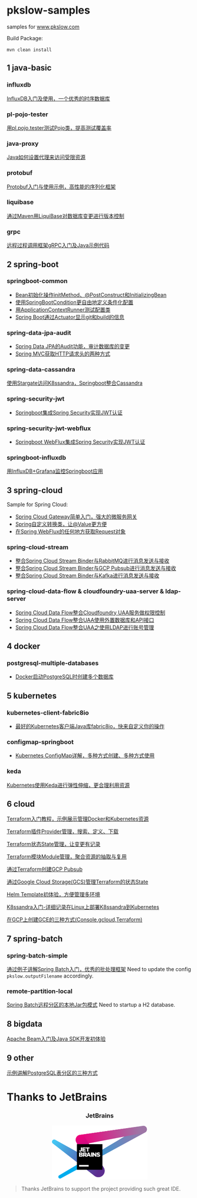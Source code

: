 # pkslow-samples
samples for www.pkslow.com

Build Package:
```shell script
mvn clean install
```


## 1 java-basic

### influxdb
[InfluxDB入门及使用，一个优秀的时序数据库](https://www.pkslow.com/archives/influxdb-introduction)

### pl-pojo-tester
[用pl.pojo.tester测试Pojo类，提高测试覆盖率](https://www.pkslow.com/archives/pl-pojo-tester)

### java-proxy
[Java如何设置代理来访问受限资源](https://www.pkslow.com/archives/java-proxy)

### protobuf
[Protobuf入门与使用示例，高性能的序列化框架](https://www.pkslow.com/archives/protobuf-introduction)

### liquibase
[通过Maven用LiquiBase对数据库变更进行版本控制](https://www.pkslow.com/archives/liquibase)

### grpc
[远程过程调用框架gRPC入门及Java示例代码](https://www.pkslow.com/archives/grpc-introduction)

## 2 spring-boot
### springboot-common
- [Bean初始化操作initMethod、@PostConstruct和InitializingBean](https://www.pkslow.com/archives/bean-initializing)
- [使用SpringBootCondition更自由地定义条件化配置](https://www.pkslow.com/archives/springbootcondition)
- [用ApplicationContextRunner测试配置类](https://www.pkslow.com/archives/test-config-class-with-applicationcontextrunner)
- [Spring Boot通过Actuator显示git和build的信息](https://www.pkslow.com/archives/springboot-actuator-git-build-info)


### spring-data-jpa-audit
- [Spring Data JPA的Audit功能，审计数据库的变更](https://www.pkslow.com/archives/spring-data-jpa-audit)
- [Spring MVC获取HTTP请求头的两种方式](https://www.pkslow.com/archives/spring-mvc-get-headers)

### spring-data-cassandra
[使用Stargate访问K8ssandra，Springboot整合Cassandra](https://www.pkslow.com/archives/k8ssandra-stargatre)


### spring-security-jwt
- [Springboot集成Spring Security实现JWT认证](https://www.pkslow.com/archives/springboot-spring-security-jwt-web)

### spring-security-jwt-webflux
- [Springboot WebFlux集成Spring Security实现JWT认证](https://www.pkslow.com/archives/springboot-spring-security-jwt-webflux)

### springboot-influxdb
[用InfluxDB+Grafana监控Springboot应用](https://www.pkslow.com/archives/springboot-monitored-by-influxdb-grafana)

## 3 spring-cloud
Sample for Spring Cloud:
- [Spring Cloud Gateway简单入门，强大的微服务网关](https://www.pkslow.com/archives/spring-cloud-gateway-introduction)
- [Spring自定义转换类，让@Value更方便](https://www.pkslow.com/archives/spring-custom-convert)
- [在Spring WebFlux的任何地方获取Request对象](https://www.pkslow.com/archives/spring-webflux-get-request)

### spring-cloud-stream
- [整合Spring Cloud Stream Binder与RabbitMQ进行消息发送与接收](https://www.pkslow.com/archives/spring-cloud-stream-binder-rabbit)
- [整合Spring Cloud Stream Binder与GCP Pubsub进行消息发送与接收](https://www.pkslow.com/archives/spring-cloud-stream-binder-pubsub)
- [整合Spring Cloud Stream Binder与Kafka进行消息发送与接收](https://www.pkslow.com/archives/spring-cloud-stream-binder-kafka)



### spring-cloud-data-flow & cloudfoundry-uaa-server & ldap-server

- [Spring Cloud Data Flow整合Cloudfoundry UAA服务做权限控制](https://www.pkslow.com/archives/spring-cloud-dataflow-uaa)
- [Spring Cloud Data Flow整合UAA使用外置数据库和API接口](https://www.pkslow.com/archives/spring-cloud-dataflow-uaa-api)
- [Spring Cloud Data Flow整合UAA之使用LDAP进行账号管理](https://www.pkslow.com/archives/spring-cloud-dataflow-uaa-ldap)


## 4 docker
### postgresql-multiple-databases
- [Docker启动PostgreSQL时创建多个数据库](https://www.pkslow.com/archives/docker-postgresql-multiple-databases)

## 5 kubernetes
### kubernetes-client-fabric8io
- [最好的Kubernetes客户端Java库fabric8io，快来自定义你的操作](https://www.pkslow.com/archives/kubernetes-client-fabric8io)

### configmap-springboot
- [Kubernetes ConfigMap详解，多种方式创建、多种方式使用](https://www.pkslow.com/archives/kubernetes-configmap)


### keda
[Kubernetes使用Keda进行弹性伸缩，更合理利用资源](https://www.pkslow.com/archives/keda)



## 6 cloud
[Terraform入门教程，示例展示管理Docker和Kubernetes资源](https://www.pkslow.com/archives/terraform)

[Terraform插件Provider管理，搜索、定义、下载](https://www.pkslow.com/archives/terraform-provider)

[Terraform状态State管理，让变更有记录](https://www.pkslow.com/archives/terraform-state)

[Terraform模块Module管理，聚合资源的抽取与复用](https://www.pkslow.com/archives/terraform-module)

[通过Terraform创建GCP Pubsub](https://www.pkslow.com/archives/terraform-gcp-pubsub)

[通过Google Cloud Storage(GCS)管理Terraform的状态State](https://www.pkslow.com/archives/terraform-gcs)

[Helm Template初体验，方便管理多环境](https://www.pkslow.com/archives/helm-template)

[K8ssandra入门-详细记录在Linux上部署K8ssandra到Kubernetes](https://www.pkslow.com/archives/k8ssandra)

[在GCP上创建GCE的三种方式(Console,gcloud,Terraform)](https://www.pkslow.com/archives/create-gcp-gce)



## 7 spring-batch

### spring-batch-simple
[通过例子讲解Spring Batch入门，优秀的批处理框架](https://www.pkslow.com/archives/spring-batch-introduction)
Need to update the config `pkslow.outputFilename` accordingly.

### remote-partition-local
[Spring Batch远程分区的本地Jar包模式](https://www.pkslow.com/archives/spring-batch-remote-partition-local-jar)
Need to startup a H2 database.


## 8 bigdata
[Apache Beam入门及Java SDK开发初体验](https://www.pkslow.com/archives/apache-beam)

## 9 other
[示例讲解PostgreSQL表分区的三种方式](https://www.pkslow.com/archives/postgresql-partitioning)


# Thanks to JetBrains

<h3 align="center">JetBrains</h3>

<p align="center">
  <a href="https://www.jetbrains.com/?from=pkslow-samples">
    <img width="260px" src="jetbrains-variant-4.png">
  </a>
</p>

> Thanks JetBrains to support the project providing such great IDE.